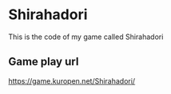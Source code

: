 # Shirahadori
This is the code of my game called Shirahadori
## Game play url
https://game.kuropen.net/Shirahadori/
